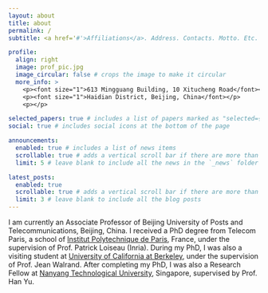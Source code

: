 ```yaml
---
layout: about
title: about
permalink: /
subtitle: <a href='#'>Affiliations</a>. Address. Contacts. Motto. Etc.

profile:
  align: right
  image: prof_pic.jpg
  image_circular: false # crops the image to make it circular
  more_info: >
    <p><font size="1">613 Mingguang Building, 10 Xitucheng Road</font></p>
    <p><font size="1">Haidian District, Beijing, China</font></p>
    <p></p>

selected_papers: true # includes a list of papers marked as "selected={true}"
social: true # includes social icons at the bottom of the page

announcements:
  enabled: true # includes a list of news items
  scrollable: true # adds a vertical scroll bar if there are more than 3 news items
  limit: 5 # leave blank to include all the news in the `_news` folder

latest_posts:
  enabled: true
  scrollable: true # adds a vertical scroll bar if there are more than 3 new posts items
  limit: 3 # leave blank to include all the blog posts
---
```


I am currently an Associate Professor of Beijing University of Posts and Telecommunications, Beijing, China. I received a PhD degree from Telecom Paris, a school of [Institut Polytechnique de Paris](https://www.ip-paris.fr/en/about/facts-and-figures/rankings), France, under the supervision of Prof. Patrick Loiseau (Inria). During my PhD, I was also a visiting student at [University of California at Berkeley](https://bliss.eecs.berkeley.edu/), under the supervision of Prof. Jean Walrand. After completing my PhD, I was also a Research Fellow at [Nanyang Technological University](https://www.ntu.edu.sg/), Singapore, supervised by Prof. Han Yu. 


